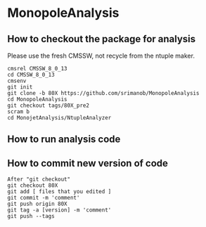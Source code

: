 # MonopoleAnalysis
How to checkout the package for analysis
--------------
Please use the fresh CMSSW, not recycle from the ntuple maker.
<pre><code>cmsrel CMSSW_8_0_13
cd CMSSW_8_0_13
cmsenv
git init
git clone -b 80X https://github.com/srimanob/MonopoleAnalysis
cd MonopoleAnalysis
git checkout tags/80X_pre2
scram b
cd MonojetAnalysis/NtupleAnalyzer
</code></pre>

How to run analysis code
--------------


How to commit new version of code
--------------
<pre><code>After "git checkout"
git checkout 80X
git add [ files that you edited ]
git commit -m 'comment'
git push origin 80X
git tag -a [version] -m 'comment'
git push --tags
</code></pre>
